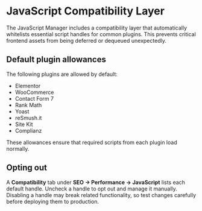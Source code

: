 # JavaScript Compatibility Layer

The JavaScript Manager includes a compatibility layer that automatically whitelists essential script handles for common plugins. This prevents critical frontend assets from being deferred or dequeued unexpectedly.

## Default plugin allowances

The following plugins are allowed by default:

- Elementor
- WooCommerce
- Contact Form 7
- Rank Math
- Yoast
- reSmush.it
- Site Kit
- Complianz

These allowances ensure that required scripts from each plugin load normally.

## Opting out

A **Compatibility** tab under **SEO → Performance → JavaScript** lists each default handle. Uncheck a handle to opt out and manage it manually. Disabling a handle may break related functionality, so test changes carefully before deploying them to production.

